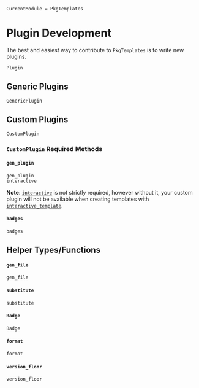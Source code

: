 ```@meta
CurrentModule = PkgTemplates
```

# Plugin Development

The best and easiest way to contribute to `PkgTemplates` is to write new
plugins.

```@docs
Plugin
```

## Generic Plugins

```@docs
GenericPlugin
```

## Custom Plugins

```@docs
CustomPlugin
```

### `CustomPlugin` Required Methods

#### `gen_plugin`

```@docs
gen_plugin
interactive
```

**Note**: [`interactive`](@ref) is not strictly required, however without it,
your custom plugin will not be available when creating templates with
[`interactive_template`](@ref).

#### `badges`

```@docs
badges
```

## Helper Types/Functions

#### `gen_file`

```@docs
gen_file
```

#### `substitute`

```@docs
substitute
```

#### `Badge`

```@docs
Badge
```

#### `format`

```@docs
format
```

#### `version_floor`

```@docs
version_floor
```
